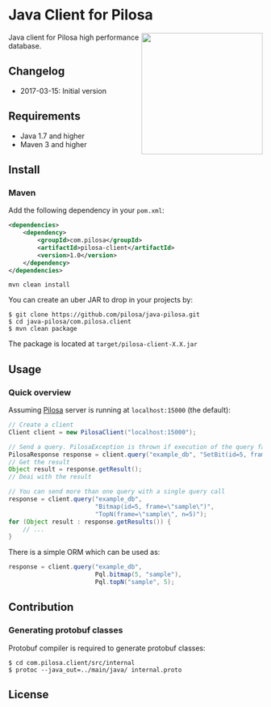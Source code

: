 # Java Client for Pilosa

<img src="https://github.com/yuce/java-pilosa/blob/master/logo.png" style="float: right" align="right" height="240">

Java client for Pilosa high performance database.

## Changelog

* 2017-03-15: Initial version

## Requirements

* Java 1.7 and higher
* Maven 3 and higher

## Install

### Maven

Add the following dependency in your `pom.xml`:


```xml
<dependencies>
    <dependency>
        <groupId>com.pilosa</groupId>
        <artifactId>pilosa-client</artifactId>
        <version>1.0</version>
    </dependency>
</dependencies>
```

```
mvn clean install
```

You can create an uber JAR to drop in your projects by:

```
$ git clone https://github.com/pilosa/java-pilosa.git
$ cd java-pilosa/com.pilosa.client
$ mvn clean package
```

The package is located at `target/pilosa-client-X.X.jar`

## Usage

### Quick overview

Assuming [Pilosa](https://github.com/pilosa/pilosa) server is running at `localhost:15000` (the default):

```java
// Create a client
Client client = new PilosaClient("localhost:15000");

// Send a query. PilosaException is thrown if execution of the query fails.
PilosaResponse response = client.query("example_db", "SetBit(id=5, frame=\"sample\", profileID=42)");
// Get the result
Object result = response.getResult();
// Deai with the result

// You can send more than one query with a single query call
response = client.query("example_db",
                        "Bitmap(id=5, frame=\"sample\")",
                        "TopN(frame=\"sample\", n=5)");
for (Object result : response.getResults()) {
    // ...
}
```

There is a simple ORM which can be used as:
```java
response = client.query("example_db",
                        Pql.bitmap(5, "sample"),
                        Pql.topN("sample", 5);

```

## Contribution

### Generating protobuf classes

Protobuf compiler is required to generate protobuf classes:

```
$ cd com.pilosa.client/src/internal
$ protoc --java_out=../main/java/ internal.proto

```

## License

